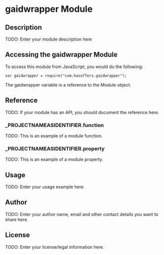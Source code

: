 # gaidwrapper Module

## Description

TODO: Enter your module description here

## Accessing the gaidwrapper Module

To access this module from JavaScript, you would do the following:

    var gaidwrapper = require("com.hasoffers.gaidwrapper");

The gaidwrapper variable is a reference to the Module object.    

## Reference

TODO: If your module has an API, you should document
the reference here.

### ___PROJECTNAMEASIDENTIFIER__.function

TODO: This is an example of a module function.

### ___PROJECTNAMEASIDENTIFIER__.property

TODO: This is an example of a module property.

## Usage

TODO: Enter your usage example here

## Author

TODO: Enter your author name, email and other contact
details you want to share here. 

## License

TODO: Enter your license/legal information here.
